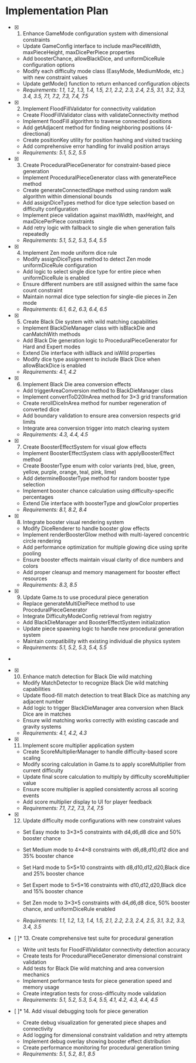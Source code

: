 # Implementation Plan

- [x] 1. Enhance GameMode configuration system with dimensional constraints

  - Update GameConfig interface to include maxPieceWidth, maxPieceHeight, maxDicePerPiece properties
  - Add boosterChance, allowBlackDice, and uniformDiceRule configuration options
  - Modify each difficulty mode class (EasyMode, MediumMode, etc.) with new constraint values
  - Update getMode() function to return enhanced configuration objects
  - _Requirements: 1.1, 1.2, 1.3, 1.4, 1.5, 2.1, 2.2, 2.3, 2.4, 2.5, 3.1, 3.2, 3.3, 3.4, 3.5, 7.1, 7.2, 7.3, 7.4, 7.5_

- [x] 2. Implement FloodFillValidator for connectivity validation

  - Create FloodFillValidator class with validateConnectivity method
  - Implement floodFill algorithm to traverse connected positions
  - Add getAdjacent method for finding neighboring positions (4-directional)
  - Create positionKey utility for position hashing and visited tracking
  - Add comprehensive error handling for invalid position arrays
  - _Requirements: 5.1, 5.2, 5.5_

- [x] 3. Create ProceduralPieceGenerator for constraint-based piece generation

  - Implement ProceduralPieceGenerator class with generatePiece method
  - Create generateConnectedShape method using random walk algorithm within dimensional bounds
  - Add assignDiceTypes method for dice type selection based on difficulty configuration
  - Implement piece validation against maxWidth, maxHeight, and maxDicePerPiece constraints
  - Add retry logic with fallback to single die when generation fails repeatedly
  - _Requirements: 5.1, 5.2, 5.3, 5.4, 5.5_

- [x] 4. Implement Zen mode uniform dice rule

  - Modify assignDiceTypes method to detect Zen mode uniformDiceRule configuration
  - Add logic to select single dice type for entire piece when uniformDiceRule is enabled
  - Ensure different numbers are still assigned within the same face count constraint
  - Maintain normal dice type selection for single-die pieces in Zen mode
  - _Requirements: 6.1, 6.2, 6.3, 6.4, 6.5_

- [x] 5. Create Black Die system with wild matching capabilities

  - Implement BlackDieManager class with isBlackDie and canMatchWith methods
  - Add Black Die generation logic to ProceduralPieceGenerator for Hard and Expert modes
  - Extend Die interface with isBlack and isWild properties
  - Modify dice type assignment to include Black Dice when allowBlackDice is enabled
  - _Requirements: 4.1, 4.2_

- [x] 6. Implement Black Die area conversion effects

  - Add triggerAreaConversion method to BlackDieManager class
  - Implement convertToD20InArea method for 3×3 grid transformation
  - Create rerollDiceInArea method for number regeneration of converted dice
  - Add boundary validation to ensure area conversion respects grid limits
  - Integrate area conversion trigger into match clearing system
  - _Requirements: 4.3, 4.4, 4.5_

- [x] 7. Create BoosterEffectSystem for visual glow effects

  - Implement BoosterEffectSystem class with applyBoosterEffect method
  - Create BoosterType enum with color variants (red, blue, green, yellow, purple, orange, teal, pink, lime)
  - Add determineBoosterType method for random booster type selection
  - Implement booster chance calculation using difficulty-specific percentages
  - Extend Die interface with boosterType and glowColor properties
  - _Requirements: 8.1, 8.2, 8.4_

- [x] 8. Integrate booster visual rendering system

  - Modify DiceRenderer to handle booster glow effects
  - Implement renderBoosterGlow method with multi-layered concentric circle rendering
  - Add performance optimization for multiple glowing dice using sprite pooling
  - Ensure booster effects maintain visual clarity of dice numbers and colors
  - Add proper cleanup and memory management for booster effect resources
  - _Requirements: 8.3, 8.5_

- [x] 9. Update Game.ts to use procedural piece generation

  - Replace generateMultiDiePiece method to use ProceduralPieceGenerator
  - Integrate DifficultyModeConfig retrieval from registry
  - Add BlackDieManager and BoosterEffectSystem initialization
  - Update piece spawning logic to handle new procedural generation system
  - Maintain compatibility with existing individual die physics system
  - _Requirements: 5.1, 5.2, 5.3, 5.4, 5.5_

-

- [x] 10. Enhance match detection for Black Die wild matching

  - Modify MatchDetector to recognize Black Die wild matching capabilities
  - Update flood-fill match detection to treat Black Dice as matching any adjacent number
  - Add logic to trigger BlackDieManager area conversion when Black Dice are in matches
  - Ensure wild matching works correctly with existing cascade and gravity systems
  - _Requirements: 4.1, 4.2, 4.3_

- [x] 11. Implement score multiplier application system

  - Create ScoreMultiplierManager to handle difficulty-based score scaling
  - Modify scoring calculation in Game.ts to apply scoreMultiplier from current difficulty
  - Update final score calculation to multiply by difficulty scoreMultiplier value
  - Ensure score multiplier is applied consistently across all scoring events
  - Add score multiplier display to UI for player feedback
  - _Requirements: 7.1, 7.2, 7.3, 7.4, 7.5_

- [x] 12. Update difficulty mode configurations with new constraint values

  - Set Easy mode to 3×3×5 constraints with d4,d6,d8 dice and 50% booster chance
  - Set Medium mode to 4×4×8 constraints with d6,d8,d10,d12 dice and 35% booster chance
  - Set Hard mode to 5×5×10 constraints with d8,d10,d12,d20,Black dice and 25% booster chance
  - Set Expert mode to 5×5×16 constraints with d10,d12,d20,Black dice and 15% booster chance

  - Set Zen mode to 3×3×5 constraints with d4,d6,d8 dice, 50% booster chance, and uniformDiceRule enabled
  - _Requirements: 1.1, 1.2, 1.3, 1.4, 1.5, 2.1, 2.2, 2.3, 2.4, 2.5, 3.1, 3.2, 3.3, 3.4, 3.5_

- [ ]\* 13. Create comprehensive test suite for procedural generation

  - Write unit tests for FloodFillValidator connectivity detection accuracy
  - Create tests for ProceduralPieceGenerator dimensional constraint validation
  - Add tests for Black Die wild matching and area conversion mechanics
  - Implement performance tests for piece generation speed and memory usage
  - Create integration tests for cross-difficulty mode validation
  - _Requirements: 5.1, 5.2, 5.3, 5.4, 5.5, 4.1, 4.2, 4.3, 4.4, 4.5_

- [ ]\* 14. Add visual debugging tools for piece generation
  - Create debug visualization for generated piece shapes and connectivity
  - Add logging for dimensional constraint validation and retry attempts
  - Implement debug overlay showing booster effect distribution
  - Create performance monitoring for procedural generation timing
  - _Requirements: 5.1, 5.2, 8.1, 8.5_
